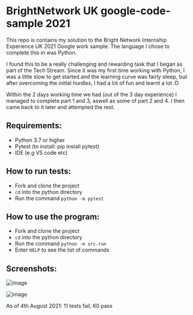 # BrightNetwork UK google-code-sample 2021


This repo is contains my solution to the Bright Network Internship Experience UK 2021 Google work sample. The language I chose to complete this in was Python.

I found this to be a  really challenging and rewarding task that I began as part of the Tech Stream.
Since it was my first time working with Python, I was a little slow to get started and the learning curve was fairly steep, but after overcoming the initial hurdles, I had a lot of fun and learnt a lot :D

Within the 2 days working time we had (out of the 3 day experience) I managed to complete part 1 and 3, aswell as some of part 2 and 4. I then came back to it later and attempted the rest.

## Requirements:
- Python 3.7 or higher
- Pytest (to install: pip install pytest)
- IDE (e.g VS code etc)

## How to run tests:
- Fork and clone the project
- `cd` into the python directory
- Run the command `python -m pytest`

## How to use the program:
- Fork and clone the project
- `cd` into the python directory
- Run the command `python -m src.run`
- Enter `HELP` to see the list of commands

## Screenshots:
![image](https://user-images.githubusercontent.com/75613073/140731955-53d48eeb-d964-4c53-95db-f09e6c2ab13c.png)

![image](https://user-images.githubusercontent.com/75613073/140732730-47e98ef7-acb2-480f-9656-43446e43389d.png)

As of  4th August 2021:
11 tests fail, 60 pass

